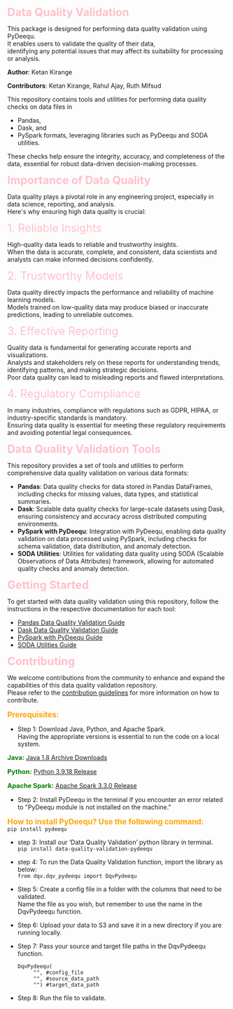 <span style='color: Pink; font-size:25px'>  **Data Quality Validation** </span>

This package is designed for performing data quality validation using PyDeequ.  
It enables users to validate the quality of their data,  
identifying any potential issues that may affect its suitability for processing or analysis.

**Author**: Ketan Kirange

**Contributors**: Ketan Kirange, Rahul Ajay, Ruth Mifsud

This repository contains tools and utilities for performing data quality checks on data files in 
 - Pandas, 
 - Dask, and 
 - PySpark formats, leveraging libraries such as PyDeequ and SODA utilities.

These checks help ensure the integrity, accuracy, and completeness of the data, essential for robust data-driven decision-making processes.

<span style='color: Pink; font-size:25px'> **Importance of Data Quality** </span>

Data quality plays a pivotal role in any engineering project, especially in data science, reporting, and analysis.  
Here's why ensuring high data quality is crucial:

<span style='color: Pink; font-size:25px'> 1. Reliable Insights </span>

High-quality data leads to reliable and trustworthy insights.  
When the data is accurate, complete, and consistent, data scientists and analysts can make informed decisions confidently.

<span style='color: Pink; font-size:25px'> 2. Trustworthy Models </span>

Data quality directly impacts the performance and reliability of machine learning models.  
Models trained on low-quality data may produce biased or inaccurate predictions, leading to unreliable outcomes.

<span style='color: Pink; font-size:25px'> 3. Effective Reporting </span>

Quality data is fundamental for generating accurate reports and visualizations.  
Analysts and stakeholders rely on these reports for understanding trends, identifying patterns, and making strategic decisions.  
Poor data quality can lead to misleading reports and flawed interpretations.

<span style='color: Pink; font-size:25px'> 4. Regulatory Compliance </span>

In many industries, compliance with regulations such as GDPR, HIPAA, or industry-specific standards is mandatory.  
Ensuring data quality is essential for meeting these regulatory requirements and avoiding potential legal consequences.

<span style='color: Pink; font-size:25px'> **Data Quality Validation Tools** </span>

This repository provides a set of tools and utilities to perform comprehensive data quality validation on various data formats:

- **Pandas**: Data quality checks for data stored in Pandas DataFrames, including checks for missing values, data types, and statistical summaries.
- **Dask**: Scalable data quality checks for large-scale datasets using Dask, ensuring consistency and accuracy across distributed computing environments.
- **PySpark with PyDeequ**: Integration with PyDeequ, enabling data quality validation on data processed using PySpark, including checks for schema validation, data distribution, and anomaly detection.
- **SODA Utilities**: Utilities for validating data quality using SODA (Scalable Observations of Data Attributes) framework, allowing for automated quality checks and anomaly detection.

<span style='color: Pink; font-size:25px'> **Getting Started** </span>

To get started with data quality validation using this repository, follow the instructions in the respective documentation for each tool:

- [Pandas Data Quality Validation Guide](link-to-pandas-guide)
- [Dask Data Quality Validation Guide](link-to-dask-guide)
- [PySpark with PyDeequ Guide](link-to-pyspark-guide)
- [SODA Utilities Guide](link-to-soda-guide)

<span style='color: Pink; font-size:25px'> **Contributing** </span>

We welcome contributions from the community to enhance and expand the capabilities of this data quality validation repository.  
Please refer to the [contribution guidelines](link-to-contribution-guidelines) for more information on how to contribute.


<span style="font-size:13pt; color:orange">**Prerequisites:**</span>

- Step 1: Download Java, Python, and Apache Spark.    
Having the appropriate versions is essential to run the code on a local system.  

<span style="font-size:11pt; color:green"> **Java:** </span>     [Java 1.8 Archive Downloads](https://www.oracle.com/uk/java/technologies/javase/javase8-archive-downloads.html)

<span style="font-size:11pt; color:green"> **Python:** </span> [Python 3.9.18 Release](https://www.python.org/downloads/release/python-390/)

<span style="font-size:11pt; color:green"> **Apache Spark:** </span> [Apache Spark 3.3.0 Release](https://spark.apache.org/releases/spark-release-3-3-0.html)

- Step 2: Install PyDeequ in the terminal if you encounter an error related to "PyDeequ module is not installed on the machine."

<span style="font-size:13pt; color:orange"> **How to install PyDeequ? Use the following command:** </span>  
  `pip install pydeequ`

- step 3: Install our ‘Data Quality Validation’ python library in terminal.  
  `pip install data-quality-validation-pydeequ`

- step 4: To run the Data Quality Validation function, import the library as below:  
  `from dqv.dqv_pydeequ import DqvPydeequ`  

- Step 5: Create a config file in a folder with the columns that need to be validated.  
  Name the file as you wish, but remember to use the name in the DqvPydeequ function.

- Step 6: Upload your data to S3 and save it in a new directory if you are running locally.

- Step 7: Pass your source and target file paths in the DqvPydeequ function.

   ```
   DqvPydeequ(
        "", #config_file
        "", #source_data_path
        "") #target_data_path
   ```

- Step 8: Run the file to validate.